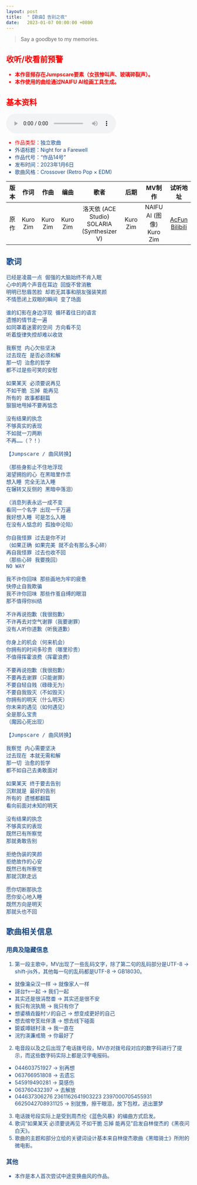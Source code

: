 ```yaml
---
layout: post
title:  "【歌曲】告别之夜"
date:   2023-01-07 00:00:00 +0800
---
```


>  Say a goodbye to my memories.

## <font color="#ff0000">收听/收看前预警

* <font color="#ff0000"><b>本作音频存在Jumpscare要素（女孩惨叫声、玻璃碎裂声）。</b>
* <font color="#ff0000"><b>本作使用的曲绘通过NAIFU AI绘画工具生成。</b>

## 基本资料

<audio controls>
	<source src="/assets/audio/song14.mp3" type="audio/mp3">
</audio>

* 作品类型：<font color="#194987">独立歌曲
* 外语标题：<font color="#194987">Night for a Farewell
* 作品代号：<font color="#194987">“作品14号”
* 发布时间：<font color="#194987">2023年1月6日
* 歌曲风格：<font color="#194987">Crossover (Retro Pop × EDM)

| 版本 | 作词 | 作曲 | 编曲 | 歌者 | 后期 | MV制作 | 试听地址 |
| :--: | :--: | :--: | :--: | :--: | :--: | :--: | :--: | 
| 原作 | Kuro Zim | Kuro Zim | Kuro Zim | 洛天依 (ACE Studio)<br>SOLARIA (Synthesizer V) | Kuro Zim | NAIFU AI (图像)<br>Kuro Zim | [AcFun](https://www.acfun.cn/v/ac40363793)<br>[Bilibili](https://www.bilibili.com/video/BV1bR4y1m7wN/) |

## 歌词

<pre>
已经是凌晨一点 倔强的大脑始终不肯入眠
心中的两个声音在耳边 回旋不曾消散
明明已愁眉苦脸 却若无其事和朋友强装笑颜
不情愿闭上双眼的瞬间 变了场面

谁的幻影在身边浮现 循环着往日的语言
遗憾的情节走一遍
如同罩着迷雾的空间 方向看不见
听着旋律失控却难以收敛

我察觉 内心欠些坚决
过去现在 是否必须和解
那一切 治愈的哲学
都不过是些可笑的安慰

如果某天 必须要说再见
不如干脆 忘掉 能再见
所有的 故事都翻篇
狠狠地甩掉不要再惦念 

没有结果的执念
不够真实的表现
不如就一刀两断
不再……（？！）

【Jumpscare / 曲风转换】

（那些身影止不住地浮现
渴望拥抱的心 在黑暗里作祟
想入睡 完全无法入睡
在辗转又反侧的 黑暗中落泪）

（消息列表永远一成不变
看同一个名字 出现一千万遍
我好想入睡 可是怎么入睡
在没有人惦念的 孤独中沦陷）

你自我怪罪 过去是你不对
（如果正确 如果完美 就不会有那么多心碎）
再自我怪罪 过去也收不回
（那些心碎 我要挽回）
NO WAY

我不许你回味 那些画地为牢的疲惫
快停止自我欺骗
我不许你回味 那些作茧自缚的眼泪
那不值得你纠结

不许再说抱歉（我很抱歉）
不许再去对空气谢罪（我要谢罪）
没有人听你道歉（听我道歉）

你身上的机会（何来机会）
你拥有的时间多珍贵（哪里珍贵）
不值得挥霍浪费（挥霍浪费）

不要再说抱歉（我很抱歉）
不要再去谢罪（只能谢罪）
不要自轻自贱（碌碌无为）
不要自我毁灭（不如毁灭）
你拥有的明天（什么明天）
你未来的遇见（如何遇见）
全是那么宝贵
（魔因心死出现）

【Jumpscare / 曲风转换】

我察觉 内心需要坚决
过去现在 本就无需和解
那一切 治愈的哲学
都不如自己去勇敢面对

如果某天 终于要去告别
沉默就是 最好的告别
所有的 遗憾都翻篇
看向前面对未知的明天

没有结果的执念
不够真实的表现
既然已有所察觉
那就勇敢告别

拒绝伪装的笑颜
拒绝故作的心安
既然已有所察觉
那就沉默走远

愿你切断那执念
愿你安心地入睡
既然方向是明天
那就头也不回
</pre>

## 歌曲相关信息

### 用典及隐藏信息

1. 第一段主歌中，MV出现了一些乱码文字，除了第二句的乱码部分是UTF-8 → shift-jis外，其他每一句的乱码都是UTF-8 → GB18030。
* 就像瀹朵汉一样 → 就像家人一样
* 謌台ｻｬ一起 → 我们一起
* 其实还是很涓嶅畨 → 其实还是很不安
* 我只有浣犱簡 → 我只有你了
* 想鍙樻垚鏇村ソ的自己 → 想变成更好的自己
* 想去绾夸笅纰伴潰 → 想去线下碰面
* 鎴戜竴鐩村湪 → 我一直在
* 浣犳渶濂戒簡 → 你最好了
2. 电音段以及之后出现了电话拨号段，MV亦对拨号段对应的数字码进行了提示，而这些数字码实际上都是汉字电报码。
* 044603751927 → 别再想
* 063766951808 → 去遗忘
* 545919490281 → 莫感伤
* 063760432397 → 去解放
* 044637306276 2361162641903223 2397000705455931 6625042708931125 → 别犹豫，擦干眼泪，放下包袱，逃出噩梦
3. 电话拨号段实际上是受到周杰伦《蓝色风暴》的编曲方式启发。
4. 歌词“如果某天 必须要说再见 不如干脆 忘掉 能再见”启发自林俊杰的《黑夜问白天》。
5. 歌曲的主题和部分立绘的关键词设计基本来自林俊杰歌曲《黑暗骑士》所附的微电影。

### 其他

* 本作是本人首次尝试中途变换曲风的作品。